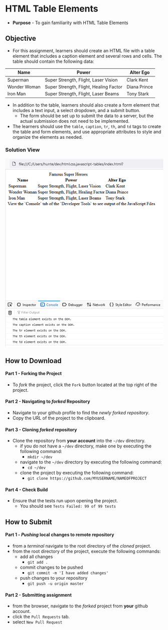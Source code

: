 # HTML Table Elements

* **Purpose** - To gain familiarity with HTML Table Elements




## Objective
* For this assignment, learners should create an HTML file with a table element that includes a caption element and several rows and cells. The table should contain the following data:

| Name         | Power                                  | Alter Ego    |
|--------------|----------------------------------------|--------------|
| Superman     | Super Strength, Flight, Laser Vision   | Clark Kent   |
| Wonder Woman | Super Strength, Flight, Healing Factor | Diana Prince |
| Iron Man     | Super Strength, Flight, Laser Beams    | Tony Stark   |

* In addition to the table, learners should also create a form element that includes a text input, a select dropdown, and a submit button.
  * The form should be set up to submit the data to a server, but the actual submission does not need to be implemented.
* The learners should use the `table`, `caption`, `tr`, `th`, and `td` tags to create the table and form elements, and use appropriate attributes to style and organize the elements as needed.

### Solution View

[![](./img/solution.PNG)](./img/solution.PNG)


## How to Download

#### Part 1 - Forking the Project
* To _fork_ the project, click the `Fork` button located at the top right of the project.


#### Part 2 - Navigating to _forked_ Repository
* Navigate to your github profile to find the _newly forked repository_.
* Copy the URL of the project to the clipboard.

#### Part 3 - Cloning _forked_ repository
* Clone the repository from **your account** into the `~/dev` directory.
  * if you do not have a `~/dev` directory, make one by executing the following command:
    * `mkdir ~/dev`
  * navigate to the `~/dev` directory by executing the following command:
    * `cd ~/dev`
  * clone the project by executing the following command:
    * `git clone https://github.com/MYUSERNAME/NAMEOFPROJECT`

#### Part 4 - Check Build
* Ensure that the tests run upon opening the project.
    * You should see `Tests Failed: 99 of 99 tests`







## How to Submit

#### Part 1 -  _Pushing_ local changes to remote repository
* from a _terminal_ navigate to the root directory of the _cloned_ project.
* from the root directory of the project, execute the following commands:
    * add all changes
      * `git add .`
    * commit changes to be pushed
      * `git commit -m 'I have added changes'`
    * push changes to your repository
      * `git push -u origin master`

#### Part 2 - Submitting assignment
* from the browser, navigate to the _forked_ project from **your** github account.
* click the `Pull Requests` tab.
* select `New Pull Request`
